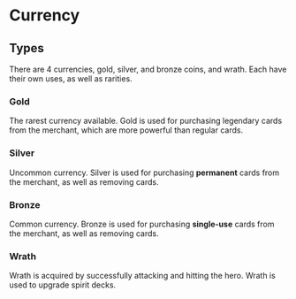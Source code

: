 # Currency

## Types

There are 4 currencies, gold, silver, and bronze coins, and wrath.
Each have their own uses, as well as rarities.

### Gold

The rarest currency available.
Gold is used for purchasing legendary cards from the merchant,
which are more powerful than regular cards.

### Silver

Uncommon currency.
Silver is used for purchasing **permanent** cards from the merchant, as well as
removing cards.

### Bronze

Common currency.
Bronze is used for purchasing **single-use** cards from the merchant, as well as
removing cards.

### Wrath

Wrath is acquired by successfully attacking and hitting the hero.
Wrath is used to upgrade spirit decks.
